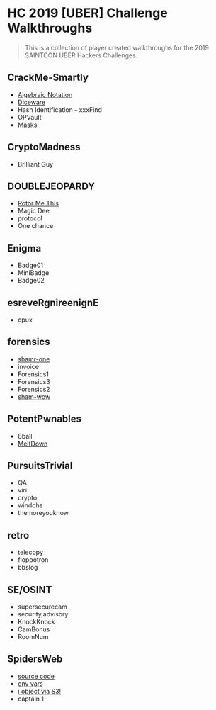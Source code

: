 # HC 2019 [UBER] Challenge Walkthroughs

> This is a collection of player created walkthroughs for the 2019 SAINTCON UBER Hackers Challenges.

## CrackMe-Smartly
 - [Algebraic Notation](/2019%20SAINTCON/UBER/CrackMe-Smartly/Algebraic%20Notation)
 - [Diceware](/2019%20SAINTCON/UBER/CrackMe-Smartly/Diceware)
 - Hash Identification - xxxFind
 - OPVault
 - [Masks](/2019%20SAINTCON/UBER/CrackMe-Smartly/Masks)

## CryptoMadness
 - Brilliant Guy

## DOUBLEJEOPARDY
 - [Rotor Me This](/2019%20SAINTCON/UBER/DOUBLEJEOPARDY/RotorMeThis)
 - Magic Dee
 - protocol
 - One chance

## Enigma
 - Badge01
 - MiniBadge
 - Badge02

## esreveRgnireenignE
 - cpux

## forensics
 - [shamr-one](/2019%20SAINTCON/UBER/forensics/shamr-one)
 - invoice
 - Forensics1
 - Forensics3
 - Forensics2
 - [sham-wow](/2019%20SAINTCON/UBER/forensics/sham-wow)

## PotentPwnables
 - 8ball
 - [MeltDown](/2019%20SAINTCON/UBER/PotentPwnables/meltdown)

## PursuitsTrivial
 - QA
 - viri
 - crypto
 - windohs
 - themoreyouknow

## retro
 - telecopy
 - floppotron
 - bbslog

## SE/OSINT
 - supersecurecam
 - security,advisory
 - KnockKnock
 - CamBonus
 - RoomNum

## SpidersWeb
 - [source code](/2019%20SAINTCON/UBER/SpidersWeb/SourceCode)
 - [env vars](/2019%20SAINTCON/UBER/SpidersWeb/EnvVars)
 - [i object via S3!](/2019%20SAINTCON/UBER/SpidersWeb/IObjectViaS3)
 - captain 1


